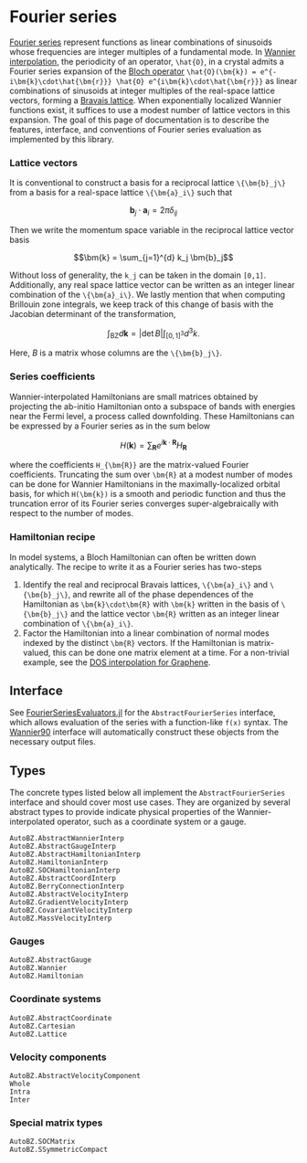# Fourier series

[Fourier series](https://en.wikipedia.org/wiki/Fourier_series) represent
functions as linear combinations of sinusoids whose
frequencies are integer multiples of a fundamental mode.
In [Wannier interpolation](https://en.wikipedia.org/wiki/Wannier_function), the
periodicity of an operator, ``\hat{O}``, in a crystal admits a Fourier series
expansion of the [Bloch operator](https://en.wikipedia.org/wiki/Bloch%27s_theorem)
``\hat{O}(\bm{k}) = e^{-i\bm{k}\cdot\hat{\bm{r}}} \hat{O} e^{i\bm{k}\cdot\hat{\bm{r}}}``
as linear combinations of sinusoids at integer multiples of the real-space
lattice vectors, forming a [Bravais
lattice](https://en.wikipedia.org/wiki/Bravais_lattice).
When exponentially localized Wannier functions exist, it suffices to use
a modest number of lattice vectors in this expansion.
The goal of this page of documentation is
to describe the features, interface, and conventions of Fourier series
evaluation as implemented by this library.

### Lattice vectors
It is conventional to construct a basis for a reciprocal lattice ``\{\bm{b}_j\}`` from a
basis for a real-space lattice ``\{\bm{a}_i\}`` such that 
```math
\bm{b}_j \cdot \bm{a}_i = 2\pi\delta_{ij}
```
Then we write the momentum space variable in the reciprocal lattice vector basis
```math
\bm{k} = \sum_{j=1}^{d} k_j \bm{b}_j
```
Without loss of generality, the ``k_j`` can be taken in the domain ``[0,1]``.
Additionally, any real space lattice vector can be written as an integer linear
combination of the ``\{\bm{a}_i\}``. We lastly mention that when computing
Brillouin zone integrals, we keep track of this change of basis with the
Jacobian determinant of the transformation,
```math
\int_{\text{BZ}} d \bm{k} = |\det{B}| \int_{[0,1]^3} d^3 k.
```
Here, $B$ is a matrix whose columns are the ``\{\bm{b}_j\}``.

### Series coefficients
Wannier-interpolated Hamiltonians are small matrices obtained by projecting the
ab-initio Hamiltonian onto a subspace of bands with energies near the Fermi
level, a process called downfolding.
These Hamiltonians can be expressed by a Fourier series as in the sum below
```math
H(\bm{k}) = \sum_{\bm{R}} e^{i\bm{k}\cdot\bm{R}} H_{\bm{R}}
```
where the coefficients ``H_{\bm{R}}`` are the matrix-valued Fourier
coefficients. Truncating the sum over ``\bm{R}`` at a modest number of modes can
be done for Wannier Hamiltonians in the maximally-localized orbital basis, for
which ``H(\bm{k})`` is a smooth and periodic function and thus the truncation
error of its Fourier series converges super-algebraically with respect to the
number of modes.

### Hamiltonian recipe
In model systems, a Bloch Hamiltonian can often be written down analytically.
The recipe to write it as a Fourier series has two-steps
1. Identify the real and reciprocal Bravais lattices, ``\{\bm{a}_i\}`` and
   ``\{\bm{b}_j\}``, and rewrite all of the phase dependences of the Hamiltonian
   as ``\bm{k}\cdot\bm{R}`` with ``\bm{k}`` written in the basis of
   ``\{\bm{b}_j\}`` and the lattice vector ``\bm{R}`` written as an integer
   linear combination of ``\{\bm{a}_i\}``.
2. Factor the Hamiltonian into a linear combination of normal modes indexed by
   the distinct ``\bm{R}`` vectors. If the Hamiltonian is matrix-valued, this
   can be done one matrix element at a time.
For a non-trivial example, see the [DOS interpolation for Graphene](@ref).

## Interface

See
[FourierSeriesEvaluators.jl](https://github.com/lxvm/FourierSeriesEvaluators.jl)
for the `AbstractFourierSeries` interface, which allows evaluation of the series
with a function-like `f(x)` syntax.
The [Wannier90](@ref) interface will automatically construct these objects from
the necessary output files.

## Types

The concrete types listed below all implement the `AbstractFourierSeries`
interface and should cover most use cases.
They are organized by several abstract types to provide indicate physical
properties of the Wannier-interpolated operator, such as a coordinate system or
a gauge.

```@docs
AutoBZ.AbstractWannierInterp
AutoBZ.AbstractGaugeInterp
AutoBZ.AbstractHamiltonianInterp
AutoBZ.HamiltonianInterp
AutoBZ.SOCHamiltonianInterp
AutoBZ.AbstractCoordInterp
AutoBZ.BerryConnectionInterp
AutoBZ.AbstractVelocityInterp
AutoBZ.GradientVelocityInterp
AutoBZ.CovariantVelocityInterp
AutoBZ.MassVelocityInterp
```

### Gauges
```@docs
AutoBZ.AbstractGauge
AutoBZ.Wannier
AutoBZ.Hamiltonian
```

### Coordinate systems
```@docs
AutoBZ.AbstractCoordinate
AutoBZ.Cartesian
AutoBZ.Lattice
```

### Velocity components
```@docs
AutoBZ.AbstractVelocityComponent
Whole
Intra
Inter
```

### Special matrix types
```@docs
AutoBZ.SOCMatrix
AutoBZ.SSymmetricCompact
```